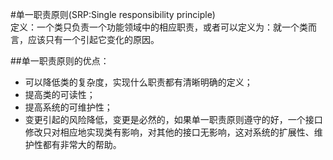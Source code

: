 #单一职责原则(SRP:Single responsibility principle)  
定义：一个类只负责一个功能领域中的相应职责，或者可以定义为：就一个类而言，应该只有一个引起它变化的原因。  

##单一职责原则的优点：  
 * 可以降低类的复杂度，实现什么职责都有清晰明确的定义； 
 * 提高类的可读性；
 * 提高系统的可维护性；
 * 变更引起的风险降低，变更是必然的，如果单一职责原则遵守的好，一个接口修改只对相应地实现类有影响，对其他的接口无影响，这对系统的扩展性、维护性都有非常大的帮助。